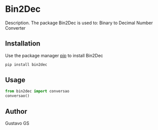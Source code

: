 # Bin2Dec

Description. 
The package Bin2Dec is used to:
	Binary to Decimal Number Converter

## Installation

Use the package manager [pip](https://pip.pypa.io/en/stable/) to install Bin2Dec

```bash
pip install bin2dec
```

## Usage

```python
from bin2dec import conversao
conversao()
```

## Author
Gustavo GS

